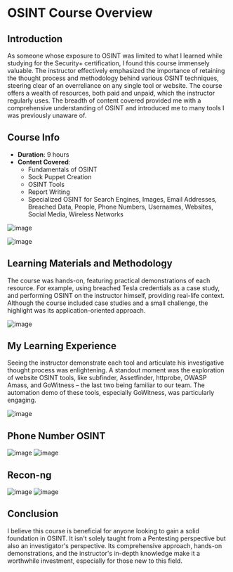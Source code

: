 # OSINT Course Overview

## Introduction
As someone whose exposure to OSINT was limited to what I learned while studying for the Security+ certification, I found this course immensely valuable. The instructor effectively emphasized the importance of retaining the thought process and methodology behind various OSINT techniques, steering clear of an overreliance on any single tool or website. The course offers a wealth of resources, both paid and unpaid, which the instructor regularly uses. The breadth of content covered provided me with a comprehensive understanding of OSINT and introduced me to many tools I was previously unaware of.

## Course Info
- **Duration**: 9 hours
- **Content Covered**: 
  - Fundamentals of OSINT
  - Sock Puppet Creation
  - OSINT Tools
  - Report Writing
  - Specialized OSINT for Search Engines, Images, Email Addresses, Breached Data, People, Phone Numbers, Usernames, Websites, Social Media, Wireless Networks


![image](https://github.com/CertainRisk/OSINT/assets/141761181/649e37b5-7175-41cf-8da5-7971f65ed00f)

![image](https://github.com/CertainRisk/OSINT/assets/141761181/156bcc61-5908-4173-ad3b-a6a417e16530)


## Learning Materials and Methodology
The course was hands-on, featuring practical demonstrations of each resource. For example, using breached Tesla credentials as a case study, and performing OSINT on the instructor himself, providing real-life context. Although the course included case studies and a small challenge, the highlight was its application-oriented approach.

![image](https://github.com/CertainRisk/OSINT/assets/141761181/6ee54a8c-fbd1-44f7-a392-7189e0e49586)

## My Learning Experience
Seeing the instructor demonstrate each tool and articulate his investigative thought process was enlightening. A standout moment was the exploration of website OSINT tools, like subfinder, Assetfinder, httprobe, OWASP Amass, and GoWitness – the last two being familiar to our team. The automation demo of these tools, especially GoWitness, was particularly engaging.


![image](https://github.com/CertainRisk/OSINT/assets/141761181/f5f60bd1-4418-4651-b29b-94f6756b736b)

## Phone Number OSINT
![image](https://github.com/CertainRisk/OSINT/assets/141761181/d4f2f1cf-4988-41de-b599-9e53f4da352f)
![image](https://github.com/CertainRisk/OSINT/assets/141761181/812117a7-9a3c-40da-bb5b-bab5ed21eb13)

## Recon-ng
![image](https://github.com/CertainRisk/OSINT/assets/141761181/36a20a37-4e4c-4608-b16d-99b30087dc9b)
![image](https://github.com/CertainRisk/OSINT/assets/141761181/2c9a6287-3e34-4e9b-a90c-e3ea6b15be01)

## Conclusion
I believe this course is beneficial for anyone looking to gain a solid foundation in OSINT. It isn't solely taught from a Pentesting perspective but also an investigator's perspective. Its comprehensive approach, hands-on demonstrations, and the instructor's in-depth knowledge make it a worthwhile investment, especially for those new to this field.
